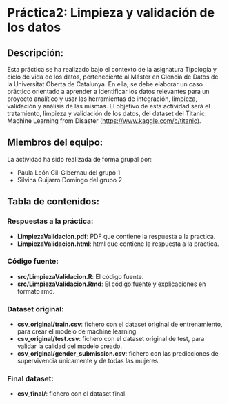 # Práctica2: Limpieza y validación de los datos 

## **Descripción:**
Esta práctica se ha realizado bajo el contexto de la asignatura Tipología y ciclo de vida de los datos, perteneciente al Máster en Ciencia de Datos de la Universitat Oberta de Catalunya. En ella, se debe elaborar un caso práctico orientado a aprender a identificar los datos relevantes para un proyecto analítico y usar las herramientas de integración, limpieza, validación y análisis de las mismas. 
El objetivo de esta actividad será el tratamiento, limpieza y validación de los datos, del dataset del Titanic: Machine Learning from Disaster (https://www.kaggle.com/c/titanic).

## **Miembros del equipo:**
La actividad ha sido realizada de forma grupal por: 
* Paula León Gil-Gibernau del grupo 1 
* Silvina Guijarro Domingo del grupo 2

## **Tabla de contenidos:**

### **Respuestas a la práctica:**
* **LimpiezaValidacion.pdf**: PDF que contiene la respuesta a la practica.
* **LimpiezaValidacion.html**: html que contiene la respuesta a la practica.

### **Código fuente:**
* **src/LimpiezaValidacion.R**: El código fuente.
* **src/LimpiezaValidacion.Rmd**: El código fuente y explicaciones en formato rmd.
 
### **Dataset original:**
* **csv_original/train.csv**: fichero con el dataset original de entrenamiento, para crear el modelo de machine learning.
* **csv_original/test.csv**: fichero con el dataset original de test, para validar la calidad del modelo creado.
* **csv_original/gender_submission.csv**: fichero con las predicciones de supervivencia únicamente y de todas las mujeres.
 
### **Final dataset:**
* **csv_final/**: fichero con el dataset final.
